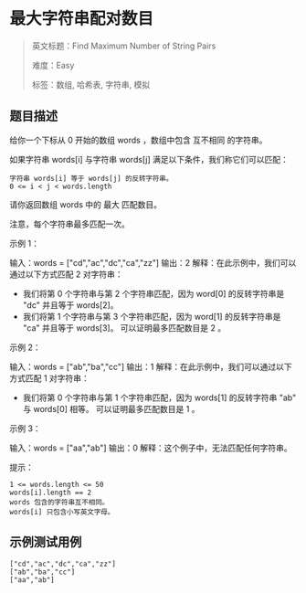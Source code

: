 # 最大字符串配对数目

> 英文标题：Find Maximum Number of String Pairs
> 
> 难度：Easy
> 
> 标签：数组, 哈希表, 字符串, 模拟
> 

## 题目描述

给你一个下标从 0 开始的数组 words ，数组中包含 互不相同 的字符串。

如果字符串 words[i] 与字符串 words[j] 满足以下条件，我们称它们可以匹配：


	字符串 words[i] 等于 words[j] 的反转字符串。
	0 <= i < j < words.length


请你返回数组 words 中的 最大 匹配数目。

注意，每个字符串最多匹配一次。

 

示例 1：


输入：words = ["cd","ac","dc","ca","zz"]
输出：2
解释：在此示例中，我们可以通过以下方式匹配 2 对字符串：
- 我们将第 0 个字符串与第 2 个字符串匹配，因为 word[0] 的反转字符串是 "dc" 并且等于 words[2]。
- 我们将第 1 个字符串与第 3 个字符串匹配，因为 word[1] 的反转字符串是 "ca" 并且等于 words[3]。
可以证明最多匹配数目是 2 。


示例 2：


输入：words = ["ab","ba","cc"]
输出：1
解释：在此示例中，我们可以通过以下方式匹配 1 对字符串：
- 我们将第 0 个字符串与第 1 个字符串匹配，因为 words[1] 的反转字符串 "ab" 与 words[0] 相等。
可以证明最多匹配数目是 1 。


示例 3：


输入：words = ["aa","ab"]
输出：0
解释：这个例子中，无法匹配任何字符串。


 

提示：


	1 <= words.length <= 50
	words[i].length == 2
	words 包含的字符串互不相同。
	words[i] 只包含小写英文字母。

## 示例测试用例

```
["cd","ac","dc","ca","zz"]
["ab","ba","cc"]
["aa","ab"]
```


